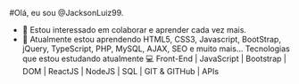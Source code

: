 #Olá, eu sou @JacksonLuiz99.
- 👀 Estou interessado em colaborar e aprender cada vez mais.
- 🌱 Atualmente estou aprendendo HTML5, CSS3, Javascript, BootStrap, jQuery, TypeScript, PHP, MySQL, AJAX, SEO e muito mais...
Tecnologias que estou estudando atualmente 💻
Front-End | JavaScript | Bootstrap | DOM | ReactJS | NodeJS | SQL | GIT & GITHub | APIs
